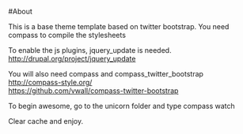 #About

This is a base theme template based on twitter bootstrap.
You need compass to compile the stylesheets

To enable the js plugins, jquery_update is needed.
http://drupal.org/project/jquery_update

You will also need compass and compass_twitter_bootstrap  
http://compass-style.org/  
https://github.com/vwall/compass-twitter-bootstrap

To begin awesome, go to the unicorn folder and type
    compass watch

Clear cache and enjoy.
